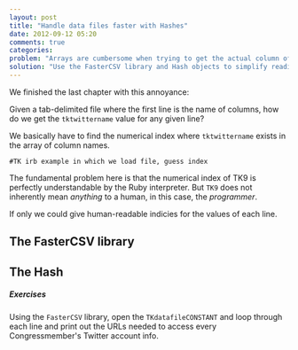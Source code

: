 ```yaml
---
layout: post
title: "Handle data files faster with Hashes"
date: 2012-09-12 05:20
comments: true
categories: 
problem: "Arrays are cumbersome when trying to get the actual column of a given line."
solution: "Use the FasterCSV library and Hash objects to simplify reading the datafile."
---
```


We finished the last chapter with this annoyance:

Given a tab-delimited file where the first line is the name of columns, how do we get the `tktwittername` value for any given line?

We basically have to find the numerical index where `tktwittername` exists in the array of column names.

```
#TK irb example in which we load file, guess index

```

The fundamental problem here is that the numerical index of TK9 is perfectly understandable by the Ruby interpreter. But `TK9` does not inherently mean *anything* to a human, in this case, the *programmer*.

If only we could give human-readable indicies for the values of each line.


## The FasterCSV library



## The Hash






##### Exercises

Using the `FasterCSV` library, open the `TKdatafileCONSTANT` and loop through each line and print out the URLs needed to access every Congressmember's Twitter account info.

``` lang:ruby

```
